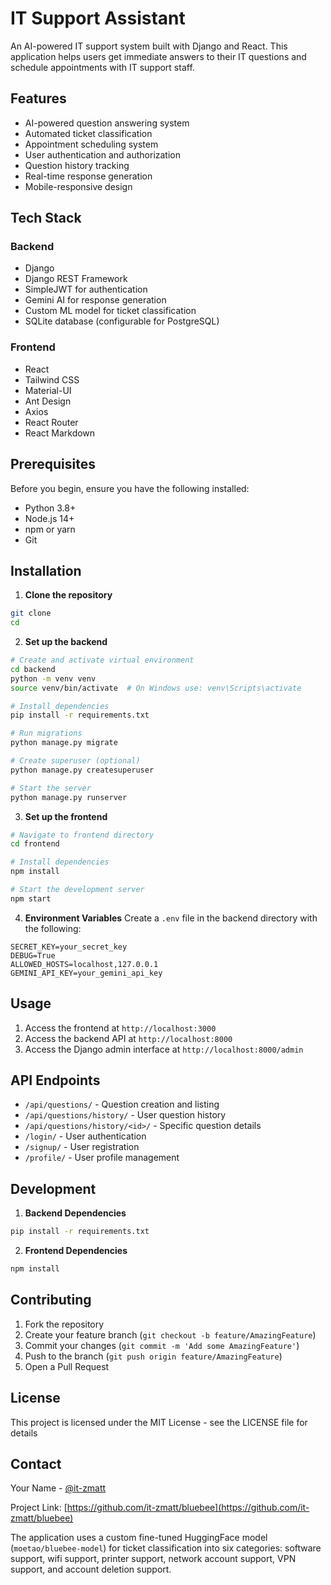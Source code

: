 # IT Support Assistant

An AI-powered IT support system built with Django and React. This application helps users get immediate answers to their IT questions and schedule appointments with IT support staff.

## Features

- AI-powered question answering system
- Automated ticket classification
- Appointment scheduling system
- User authentication and authorization
- Question history tracking
- Real-time response generation
- Mobile-responsive design

## Tech Stack

### Backend
- Django
- Django REST Framework
- SimpleJWT for authentication
- Gemini AI for response generation
- Custom ML model for ticket classification
- SQLite database (configurable for PostgreSQL)

### Frontend
- React
- Tailwind CSS
- Material-UI
- Ant Design
- Axios
- React Router
- React Markdown

## Prerequisites

Before you begin, ensure you have the following installed:
- Python 3.8+
- Node.js 14+
- npm or yarn
- Git

## Installation

1. **Clone the repository**
```bash
git clone 
cd 
```

2. **Set up the backend**
```bash
# Create and activate virtual environment
cd backend
python -m venv venv
source venv/bin/activate  # On Windows use: venv\Scripts\activate

# Install dependencies
pip install -r requirements.txt

# Run migrations
python manage.py migrate

# Create superuser (optional)
python manage.py createsuperuser

# Start the server
python manage.py runserver
```

3. **Set up the frontend**
```bash
# Navigate to frontend directory
cd frontend

# Install dependencies
npm install

# Start the development server
npm start
```

4. **Environment Variables**
Create a `.env` file in the backend directory with the following:
```
SECRET_KEY=your_secret_key
DEBUG=True
ALLOWED_HOSTS=localhost,127.0.0.1
GEMINI_API_KEY=your_gemini_api_key
```

## Usage

1. Access the frontend at `http://localhost:3000`
2. Access the backend API at `http://localhost:8000`
3. Access the Django admin interface at `http://localhost:8000/admin`

## API Endpoints

- `/api/questions/` - Question creation and listing
- `/api/questions/history/` - User question history
- `/api/questions/history/<id>/` - Specific question details
- `/login/` - User authentication
- `/signup/` - User registration
- `/profile/` - User profile management

## Development

1. **Backend Dependencies**
```bash
pip install -r requirements.txt
```

2. **Frontend Dependencies**
```bash
npm install
```

## Contributing

1. Fork the repository
2. Create your feature branch (`git checkout -b feature/AmazingFeature`)
3. Commit your changes (`git commit -m 'Add some AmazingFeature'`)
4. Push to the branch (`git push origin feature/AmazingFeature`)
5. Open a Pull Request

## License

This project is licensed under the MIT License - see the LICENSE file for details

## Contact

Your Name - [@it-zmatt](https://github.com/it-zmatt)

Project Link: [https://github.com/it-zmatt/bluebee](https://github.com/it-zmatt/bluebee)

The application uses a custom fine-tuned HuggingFace model (`moetao/bluebee-model`) for ticket classification into six categories: software support, wifi support, printer support, network account support, VPN support, and account deletion support.

